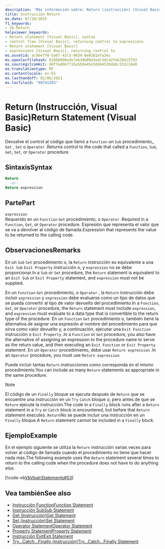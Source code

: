 ```yaml
---
description: 'Más información sobre: Return (instrucción) (Visual Basic)'
title: Instrucción Return
ms.date: 07/20/2015
f1_keywords:
- vb.Return
helpviewer_keywords:
- Return statement [Visual Basic], syntax
- control flow [Visual Basic], returning control to expressions
- Return statement [Visual Basic]
- expressions [Visual Basic], returning control to
ms.assetid: ac86e7f0-5a67-42c3-9834-0e0381efa3ec
ms.openlocfilehash: 62086090ede7e634b09d3edc3dc42feb28d15793
ms.sourcegitcommit: ddf7edb67715a5b9a45e3dd44536dabc153c1de0
ms.translationtype: MT
ms.contentlocale: es-ES
ms.lasthandoff: 02/06/2021
ms.locfileid: "99741203"
---
```

# <a name="return-statement-visual-basic"></a><span data-ttu-id="c7909-103">Return (Instrucción, Visual Basic)</span><span class="sxs-lookup"><span data-stu-id="c7909-103">Return Statement (Visual Basic)</span></span>

<span data-ttu-id="c7909-104">Devuelve el control al código que llamó a `Function` un `Sub` procedimiento,, `Get` , `Set` o `Operator` .</span><span class="sxs-lookup"><span data-stu-id="c7909-104">Returns control to the code that called a `Function`, `Sub`, `Get`, `Set`, or `Operator` procedure.</span></span>  
  
## <a name="syntax"></a><span data-ttu-id="c7909-105">Sintaxis</span><span class="sxs-lookup"><span data-stu-id="c7909-105">Syntax</span></span>  
  
```vb  
Return  
' -or-  
Return expression  
```  
  
## <a name="part"></a><span data-ttu-id="c7909-106">Parte</span><span class="sxs-lookup"><span data-stu-id="c7909-106">Part</span></span>  

 `expression`  
 <span data-ttu-id="c7909-107">Requerido en un `Function` `Get` procedimiento, o `Operator` .</span><span class="sxs-lookup"><span data-stu-id="c7909-107">Required in a `Function`, `Get`, or `Operator` procedure.</span></span> <span data-ttu-id="c7909-108">Expresión que representa el valor que se va a devolver al código de llamada.</span><span class="sxs-lookup"><span data-stu-id="c7909-108">Expression that represents the value to be returned to the calling code.</span></span>  
  
## <a name="remarks"></a><span data-ttu-id="c7909-109">Observaciones</span><span class="sxs-lookup"><span data-stu-id="c7909-109">Remarks</span></span>  

 <span data-ttu-id="c7909-110">En un `Sub` `Set` procedimiento o, la `Return` instrucción es equivalente a una `Exit Sub` `Exit Property` instrucción o, y `expression` no se debe proporcionar.</span><span class="sxs-lookup"><span data-stu-id="c7909-110">In a `Sub` or `Set` procedure, the `Return` statement is equivalent to an `Exit Sub` or `Exit Property` statement, and `expression` must not be supplied.</span></span>  
  
 <span data-ttu-id="c7909-111">En un `Function` `Get` procedimiento, o `Operator` , la `Return` instrucción debe incluir `expression` y `expression` debe evaluarse como un tipo de datos que se pueda convertir al tipo de valor devuelto del procedimiento.</span><span class="sxs-lookup"><span data-stu-id="c7909-111">In a `Function`, `Get`, or `Operator` procedure, the `Return` statement must include `expression`, and `expression` must evaluate to a data type that is convertible to the return type of the procedure.</span></span> <span data-ttu-id="c7909-112">En un `Function` `Get` procedimiento o, también tiene la alternativa de asignar una expresión al nombre del procedimiento para que sirva como valor devuelto y, a continuación, ejecutar una `Exit Function` instrucción o `Exit Property` .</span><span class="sxs-lookup"><span data-stu-id="c7909-112">In a `Function` or `Get` procedure, you also have the alternative of assigning an expression to the procedure name to serve as the return value, and then executing an `Exit Function` or `Exit Property` statement.</span></span> <span data-ttu-id="c7909-113">En un `Operator` procedimiento, debe usar `Return expression` .</span><span class="sxs-lookup"><span data-stu-id="c7909-113">In an `Operator` procedure, you must use `Return expression`.</span></span>  
  
 <span data-ttu-id="c7909-114">Puede incluir tantas `Return` instrucciones como corresponda en el mismo procedimiento.</span><span class="sxs-lookup"><span data-stu-id="c7909-114">You can include as many `Return` statements as appropriate in the same procedure.</span></span>  
  
> [!NOTE]
> <span data-ttu-id="c7909-115">El código de un `Finally` bloque se ejecuta después de `Return` que se encuentre una instrucción en un `Try` `Catch` bloque o, pero antes de que se `Return` ejecute la instrucción.</span><span class="sxs-lookup"><span data-stu-id="c7909-115">The code in a `Finally` block runs after a `Return` statement in a `Try` or `Catch` block is encountered, but before that `Return` statement executes.</span></span> <span data-ttu-id="c7909-116">`Return`No se puede incluir una instrucción en un `Finally` bloque.</span><span class="sxs-lookup"><span data-stu-id="c7909-116">A `Return` statement cannot be included in a `Finally` block.</span></span>  
  
## <a name="example"></a><span data-ttu-id="c7909-117">Ejemplo</span><span class="sxs-lookup"><span data-stu-id="c7909-117">Example</span></span>  

 <span data-ttu-id="c7909-118">En el ejemplo siguiente se utiliza la `Return` instrucción varias veces para volver al código de llamada cuando el procedimiento no tiene que hacer nada más.</span><span class="sxs-lookup"><span data-stu-id="c7909-118">The following example uses the `Return` statement several times to return to the calling code when the procedure does not have to do anything else.</span></span>  
  
 [!code-vb[VbVbalrStatements#53](~/samples/snippets/visualbasic/VS_Snippets_VBCSharp/VbVbalrStatements/VB/Class1.vb#53)]  
  
## <a name="see-also"></a><span data-ttu-id="c7909-119">Vea también</span><span class="sxs-lookup"><span data-stu-id="c7909-119">See also</span></span>

- [<span data-ttu-id="c7909-120">Instrucción Function</span><span class="sxs-lookup"><span data-stu-id="c7909-120">Function Statement</span></span>](function-statement.md)
- [<span data-ttu-id="c7909-121">Instrucción Sub</span><span class="sxs-lookup"><span data-stu-id="c7909-121">Sub Statement</span></span>](sub-statement.md)
- [<span data-ttu-id="c7909-122">Get (Instrucción)</span><span class="sxs-lookup"><span data-stu-id="c7909-122">Get Statement</span></span>](get-statement.md)
- [<span data-ttu-id="c7909-123">Set (instrucción)</span><span class="sxs-lookup"><span data-stu-id="c7909-123">Set Statement</span></span>](set-statement.md)
- [<span data-ttu-id="c7909-124">Operator Statement</span><span class="sxs-lookup"><span data-stu-id="c7909-124">Operator Statement</span></span>](operator-statement.md)
- [<span data-ttu-id="c7909-125">Property Statement</span><span class="sxs-lookup"><span data-stu-id="c7909-125">Property Statement</span></span>](property-statement.md)
- [<span data-ttu-id="c7909-126">Instrucción Exit</span><span class="sxs-lookup"><span data-stu-id="c7909-126">Exit Statement</span></span>](exit-statement.md)
- [<span data-ttu-id="c7909-127">Try...Catch...Finally (instrucción)</span><span class="sxs-lookup"><span data-stu-id="c7909-127">Try...Catch...Finally Statement</span></span>](try-catch-finally-statement.md)
